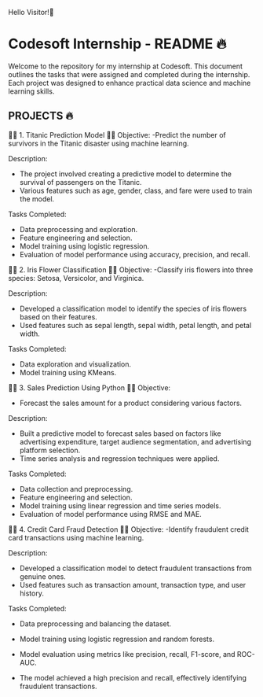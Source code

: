 Hello Visitor!👋

# Codesoft Internship - README 🔥

Welcome to the repository for my internship at Codesoft. This document outlines the tasks that were assigned and completed during the internship. 
Each project was designed to enhance practical data science and machine learning skills.

## PROJECTS  🔥 
🌟💫 1. Titanic Prediction Model 💫🌟
Objective:
-Predict the number of survivors in the Titanic disaster using machine learning.

Description:
- The project involved creating a predictive model to determine the survival of passengers on the Titanic.
- Various features such as age, gender, class, and fare were used to train the model.

Tasks Completed:
- Data preprocessing and exploration.
- Feature engineering and selection.
- Model training using logistic regression.
- Evaluation of model performance using accuracy, precision, and recall.


🌟💫 2. Iris Flower Classification 💫🌟
Objective:
-Classify iris flowers into three species: Setosa, Versicolor, and Virginica.

Description:
- Developed a classification model to identify the species of iris flowers based on their features.
- Used features such as sepal length, sepal width, petal length, and petal width.

Tasks Completed:
- Data exploration and visualization.
- Model training using KMeans.


🌟💫  3. Sales Prediction Using Python 💫🌟
Objective:
- Forecast the sales amount for a product considering various factors.

Description:
- Built a predictive model to forecast sales based on factors like advertising expenditure, target audience segmentation, and advertising platform selection.
- Time series analysis and regression techniques were applied.

Tasks Completed:
- Data collection and preprocessing.
- Feature engineering and selection.
- Model training using linear regression and time series models.
- Evaluation of model performance using RMSE and MAE.


 🌟💫 4. Credit Card Fraud Detection 💫🌟
Objective:
-Identify fraudulent credit card transactions using machine learning.

Description:
- Developed a classification model to detect fraudulent transactions from genuine ones.
- Used features such as transaction amount, transaction type, and user history.

Tasks Completed:
- Data preprocessing and balancing the dataset.
- Model training using logistic regression and random forests.
- Model evaluation using metrics like precision, recall, F1-score, and ROC-AUC.

- The model achieved a high precision and recall, effectively identifying fraudulent transactions.



